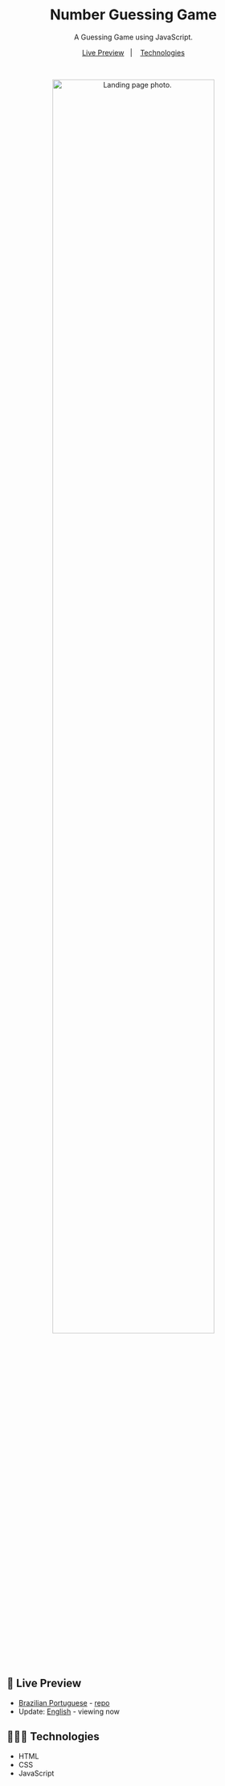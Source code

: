 <h1 align="center"> Number Guessing Game </h1>

<p align="center">
A Guessing Game using JavaScript. <br/>
</p>

<p align="center">
  <a href="#-live-preview">Live Preview</a>&nbsp;&nbsp;&nbsp;|&nbsp;&nbsp;&nbsp;
  <a href="#-technologies">Technologies</a>
</p>

<br/>

<p align="center">
  <img alt="Landing page photo." src="../.github/guessing-game.gif" width="80%" />
</p>

<br/>

## 📝 Live Preview 

- [Brazilian Portuguese](https://dmm.studio/github/rocketseat/explorer/stage-05/guessing-game/pt-br) - [repo](https://github.com/diegommagno/rocketseat/tree/main/explorer/stage-05/guessing-game/pt-br)
- Update: [English](https://dmm.studio/github/rocketseat/explorer/stage-05/guessing-game/en) - viewing now

## 🧑🏻‍💻 Technologies

- HTML
- CSS
- JavaScript